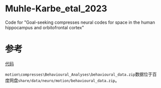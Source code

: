 # Muhle-Karbe_etal_2023
Code for "Goal-seeking compresses neural codes for space in the human hippocampus and orbitofrontal cortex"

# 参考
[代码](https://zenodo.org/records/8246406)

`motion\compresses\Behavioural_Analyses\behavioural_data.zip`数据位于百度网盘`share/data/neuro/motion/behavioural_data.zip`。 
